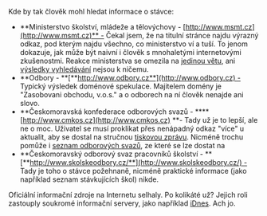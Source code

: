 <!-- dcterms:identifier = riderweblog#86 -->
<!-- dcterms:title = Ještě jednou stávka: Kdo hledá... nenajde -->
<!-- np9:categoryId = 2 -->
<!-- x4w:category = Lidé a jiná zvěř -->
<!-- np9:authorId = 1 -->
<!-- np9:authorEmail = michal.valasek@altairis.cz -->
<!-- dcterms:creator = Michal Altair Valášek -->
<!-- dcterms:created = 2003-08-31T19:42:04+02:00 -->
<!-- dcterms:dateAccepted = 2003-08-31T19:42:04+02:00 -->

Kde by tak člověk mohl hledat informace o stávce:

*   **Ministerstvo školství, mládeže a tělovýchovy - [http://www.msmt.cz](http://www.msmt.cz)** - Čekal jsem, že na titulní stránce najdu výrazný odkaz, pod kterým najdu všechno, co ministerstvo ví a tuší. To jenom dokazuje, jak může být naivní i člověk s mnohaletými internetovými zkušenostmi. Reakce ministerstva se omezila na [jedinou větu](http://www.msmt.cz/_DOMEK/default.asp?ARI=102388&CAI=2842), ani [výsledky vyhledávání](http://www.msmt.cz/Hledani/Default.asp?EXPS=st%E1vk) nejsou k ničemu.
*   **Odbory - **[**http://www.odbory.cz**](http://www.odbory.cz) - Typický výsledek doménové spekulace. Majitelem domény je "Zasobovani obchodu, v.o.s." a o odborech na ní člověk nenajde ani slovo.
*   **Českomoravská konfederace odborových svazů - ****[http://www.cmkos.cz](http://www.cmkos.cz) **- Tady už je to lepší, ale ne o moc. Uživatel se musí proklikat přes nenápadný odkaz "více" u aktualit, aby se dostal na stručnou [tiskovou zprávu](http://www.cmkos.cz/aktualne.php?action=detail&id=72). Nicméně trochu pomůže i [seznam odborových svazů](http://www.cmkos.cz/svazy.php), ze které se lze dostat na
*   **Českomoravský odborový svaz pracovníků školství - **[**http://www.skolskeodbory.cz/**](http://www.skolskeodbory.cz/) - Tady je toho o stávce požehnaně, nicméně praktické informace (jako například seznam stávkujících škol) nikde. 

Oficiální informační zdroje na Internetu selhaly. Po kolikáté už? Jejich roli zastouply soukromé informační servery, jako například [iDnes](http://zpravy.idnes.cz/domaci.asp?y=domaci/stavka_ucitelu.htm). Ach jo.